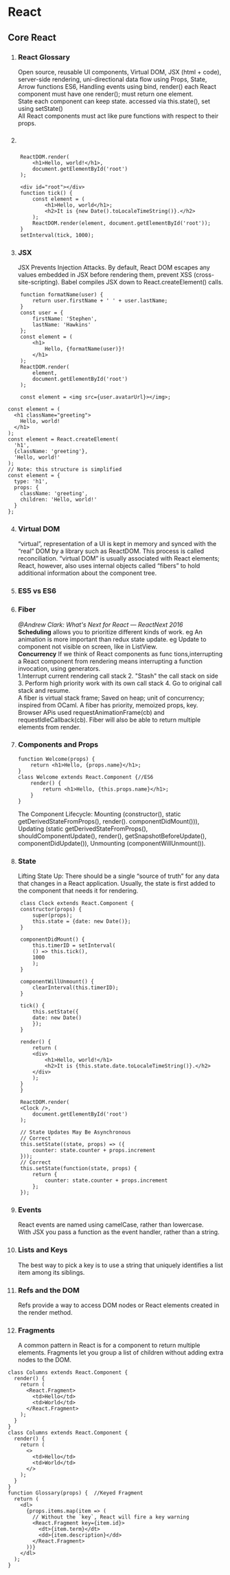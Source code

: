 # React

## Core React

1. ### React Glossary
    Open source, reusable UI components, Virtual DOM, JSX (html + code), server-side rendering, uni-directional data flow using Props, State, Arrow functions ES6, Handling events using bind, 
    render() each React component must have one render(); must return one element.  
    State each component can keep state. accessed via this.state(), set using setState()  
    All React components must act like pure functions with respect to their props.  
    


2. ### 
```
    ReactDOM.render(
        <h1>Hello, world!</h1>,
        document.getElementById('root')
    );

    <div id="root"></div>
    function tick() {
        const element = (
            <h1>Hello, world</h1>;
            <h2>It is {new Date().toLocaleTimeString()}.</h2>
        );
        ReactDOM.render(element, document.getElementById('root'));
    }
    setInterval(tick, 1000);
```
3. ### JSX
    JSX Prevents Injection Attacks. By default, React DOM escapes any values embedded in JSX before rendering them, prevent XSS (cross-site-scripting). Babel compiles JSX down to React.createElement() calls. 

```
    function formatName(user) {
        return user.firstName + ' ' + user.lastName;
    }
    const user = {
        firstName: 'Stephen',
        lastName: 'Hawkins'
    };
    const element = (
        <h1>
            Hello, {formatName(user)}!
        </h1>
    );
    ReactDOM.render(
        element,
        document.getElementById('root')
    );

    const element = <img src={user.avatarUrl}></img>;
```
```
const element = (
  <h1 className="greeting">
    Hello, world!
  </h1>
);
const element = React.createElement(
  'h1',
  {className: 'greeting'},
  'Hello, world!'
);
// Note: this structure is simplified
const element = {
  type: 'h1',
  props: {
    className: 'greeting',
    children: 'Hello, world!'
  }
};
```
4. ### Virtual DOM
    “virtual”, representation of a UI is kept in memory and synced with the “real” DOM by a library such as ReactDOM. This process is called reconciliation. “virtual DOM” is usually associated with React elements; React, however, also uses internal objects called “fibers” to hold additional information about the component tree.


5. ### ES5 vs ES6



6. ### Fiber

    *@Andrew Clark: What's Next for React — ReactNext 2016*  
    **Scheduling** allows you to prioritize different kinds of work.
    eg An animation is more important than redux state update.
    eg Update to component not visible on screen, like in ListView.  
    **Concurrency** If we think of React components as func tions,interrupting a React component from rendering means interrupting a function invocation, using generators.  
    1.Interrupt current rendering call stack 2. "Stash" the call stack on side 3. Perform high priority work with its own call stack 4. Go to original call stack and resume.  
    A fiber is virtual stack frame; Saved on heap; unit of concurrency; inspired from OCaml. A fiber has priority, memoized props, key.  
    Browser APis used requestAnimationFrame(cb) and requestIdleCallback(cb). Fiber will also be able to return multiple elements from render.

7. ### Components and Props

    ```
    function Welcome(props) {
        return <h1>Hello, {props.name}</h1>;
    }
    class Welcome extends React.Component {//ES6
        render() {
            return <h1>Hello, {this.props.name}</h1>;
        }
    }
    ```
    The Component Lifecycle: Mounting (constructor(), static getDerivedStateFromProps(), render(). componentDidMount())), Updating (static getDerivedStateFromProps(), shouldComponentUpdate(), render(), getSnapshotBeforeUpdate(), componentDidUpdate()), Unmounting (componentWillUnmount()).

8. ### State
    Lifting State Up: There should be a single “source of truth” for any data that changes in a React application. Usually, the state is first added to the component that needs it for rendering.

```
    class Clock extends React.Component {
    constructor(props) {
        super(props);
        this.state = {date: new Date()};
    }

    componentDidMount() {
        this.timerID = setInterval(
        () => this.tick(),
        1000
        );
    }

    componentWillUnmount() {
        clearInterval(this.timerID);
    }

    tick() {
        this.setState({
        date: new Date()
        });
    }

    render() {
        return (
        <div>
            <h1>Hello, world!</h1>
            <h2>It is {this.state.date.toLocaleTimeString()}.</h2>
        </div>
        );
    }
    }

    ReactDOM.render(
    <Clock />,
        document.getElementById('root')
    );

    // State Updates May Be Asynchronous
    // Correct
    this.setState((state, props) => ({
        counter: state.counter + props.increment
    }));
    // Correct
    this.setState(function(state, props) {
        return {
            counter: state.counter + props.increment
        };
    });
```

9. ### Events
    React events are named using camelCase, rather than lowercase.  
    With JSX you pass a function as the event handler, rather than a string.

10. ### Lists and Keys
    The best way to pick a key is to use a string that uniquely identifies a list item among its siblings.

11. ### Refs and the DOM
    Refs provide a way to access DOM nodes or React elements created in the render method.

12. ### Fragments
    A common pattern in React is for a component to return multiple elements. Fragments let you group a list of children without adding extra nodes to the DOM.
```
class Columns extends React.Component {
  render() {
    return (
      <React.Fragment>
        <td>Hello</td>
        <td>World</td>
      </React.Fragment>
    );
  }
}
class Columns extends React.Component {
  render() {
    return (
      <>
        <td>Hello</td>
        <td>World</td>
      </>
    );
  }
}
function Glossary(props) {  //Keyed Fragment
  return (
    <dl>
      {props.items.map(item => (
        // Without the `key`, React will fire a key warning
        <React.Fragment key={item.id}>
          <dt>{item.term}</dt>
          <dd>{item.description}</dd>
        </React.Fragment>
      ))}
    </dl>
  );
}
```
